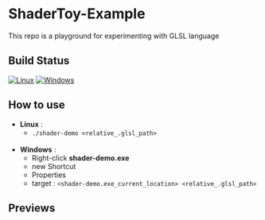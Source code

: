 # ShaderToy-Example
This repo is a playground for experimenting with GLSL language
## Build Status
[![Linux](https://github.com/Ena-Shepherd/ShaderToy-Example/actions/workflows/cmake.yml/badge.svg)](https://github.com/Ena-Shepherd/ShaderToy-Example/actions/workflows/cmake.yml)
[![Windows](https://github.com/Ena-Shepherd/ShaderToy-Example/actions/workflows/cmake2.yml/badge.svg)](https://github.com/Ena-Shepherd/ShaderToy-Example/actions/workflows/cmake2.yml)
## How to use
- **Linux** :
  - `./shader-demo <relative_.glsl_path>`<br/><br/>
- **Windows** :
  - Right-click **shader-demo.exe**
  - new Shortcut 
  - Properties
  - target : `<shader-demo.exe_current_location> <relative_.glsl_path>`

## Previews
